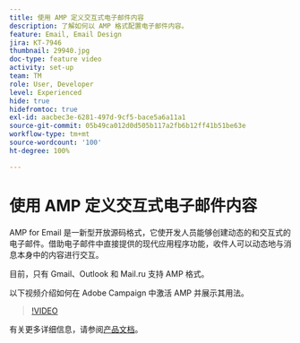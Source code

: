 ```yaml
---
title: 使用 AMP 定义交互式电子邮件内容
description: 了解如何以 AMP 格式配置电子邮件内容。
feature: Email, Email Design
jira: KT-7946
thumbnail: 29940.jpg
doc-type: feature video
activity: set-up
team: TM
role: User, Developer
level: Experienced
hide: true
hidefromtoc: true
exl-id: aacbec3e-6281-497d-9cf5-bace5a6a11a1
source-git-commit: 05b49ca012d0d505b117a2fb6b12ff41b51be63e
workflow-type: tm+mt
source-wordcount: '100'
ht-degree: 100%

---
```


# 使用 AMP 定义交互式电子邮件内容

AMP for Email 是一新型开放源码格式，它使开发人员能够创建动态的和交互式的电子邮件。借助电子邮件中直接提供的现代应用程序功能，收件人可以动态地与消息本身中的内容进行交互。

目前，只有 Gmail、Outlook 和 Mail.ru 支持 AMP 格式。

以下视频介绍如何在 Adobe Campaign 中激活 AMP 并展示其用法。

>[!VIDEO](https://video.tv.adobe.com/v/29940?quality=12&learn=on)

有关更多详细信息，请参阅[产品文档](https://experienceleague.adobe.com/docs/campaign-classic/using/sending-messages/sending-emails/defining-interactive-content.html?lang=zh-Hans#about-amp-for-email)。

